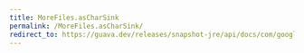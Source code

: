 ```yaml
---
title: MoreFiles.asCharSink
permalink: /MoreFiles.asCharSink/
redirect_to: https://guava.dev/releases/snapshot-jre/api/docs/com/google/common/io/MoreFiles.html#asCharSink-java.nio.file.Path-java.nio.charset.Charset-java.nio.file.OpenOption...-
---
```

